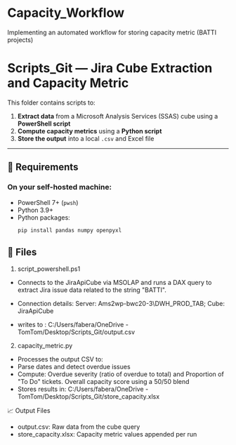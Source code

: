 # Capacity_Workflow
Implementing an automated workflow for storing capacity metric (BATTI projects)


# Scripts_Git — Jira Cube Extraction and Capacity Metric

This folder contains scripts to:
1. **Extract data** from a Microsoft Analysis Services (SSAS) cube using a **PowerShell script**
2. **Compute capacity metrics** using a **Python script**
3. **Store the output** into a local `.csv` and Excel file

---

## 🔧 Requirements

### On your self-hosted machine:

- PowerShell 7+ (`pwsh`)
- Python 3.9+
- Python packages:
  ```bash
  pip install pandas numpy openpyxl

## 📄 Files
1. script_powershell.ps1
- Connects to the JiraApiCube via MSOLAP and runs a DAX query to extract Jira issue data related to the string "BATTI".

- Connection details: Server: Ams2wp-bwc20-3\\DWH_PROD_TAB; Cube: JiraApiCube
- writes to : C:/Users/fabera/OneDrive - TomTom/Desktop/Scripts_Git/output.csv

2. capacity_metric.py
- Processes the output CSV to:
- Parse dates and detect overdue issues
- Compute: Overdue severity (ratio of overdue to total) and Proportion of "To Do" tickets. Overall capacity score using a 50/50 blend
- Stores results in: C:/Users/fabera/OneDrive - TomTom/Desktop/Scripts_Git/store_capacity.xlsx

📈 Output Files
- output.csv: Raw data from the cube query
- store_capacity.xlsx: Capacity metric values appended per run
